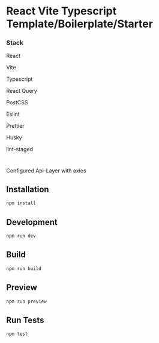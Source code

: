 # React Vite Typescript Template/Boilerplate/Starter

### Stack

React

Vite

Typescript

React Query

PostCSS

Eslint 

Prettier 

Husky

lint-staged

#

Configured Api-Layer with axios

## Installation

```bash
npm install
```

## Development

```bash
npm run dev
```

## Build

```bash
npm run build
```

## Preview

```bash
npm run preview
```

## Run Tests

```bash
npm test
```
